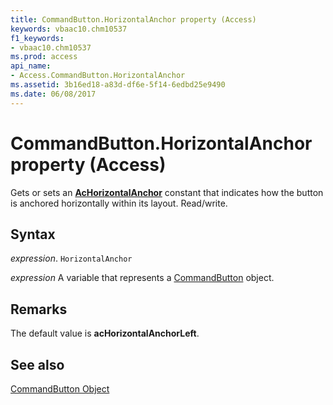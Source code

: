 ```yaml
---
title: CommandButton.HorizontalAnchor property (Access)
keywords: vbaac10.chm10537
f1_keywords:
- vbaac10.chm10537
ms.prod: access
api_name:
- Access.CommandButton.HorizontalAnchor
ms.assetid: 3b16ed18-a83d-df6e-5f14-6edbd25e9490
ms.date: 06/08/2017
---
```



# CommandButton.HorizontalAnchor property (Access)

Gets or sets an  **[AcHorizontalAnchor](Access.AcHorizontalAnchor.md)** constant that indicates how the button is anchored horizontally within its layout. Read/write.


## Syntax

 _expression_. `HorizontalAnchor`

 _expression_ A variable that represents a [CommandButton](Access.CommandButton.md) object.


## Remarks

The default value is  **acHorizontalAnchorLeft**.


## See also


[CommandButton Object](Access.CommandButton.md)

